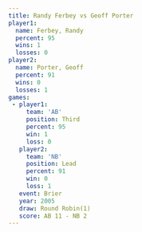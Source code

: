 ```yaml
---
title: Randy Ferbey vs Geoff Porter
player1:             
  name: Ferbey, Randy
  percent: 95        
  wins: 1            
  losses: 0          
player2:             
  name: Porter, Geoff
  percent: 91        
  wins: 0            
  losses: 1          
games:
 - player1:         
     team: 'AB'     
     position: Third
     percent: 95    
     win: 1         
     loss: 0        
   player2:        
     team: 'NB'    
     position: Lead
     percent: 91   
     win: 0        
     loss: 1       
   event: Brier        
   year: 2005          
   draw: Round Robin(1)
   score: AB 11 - NB 2 
---
```

